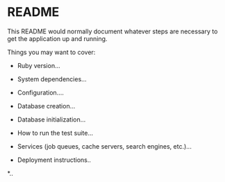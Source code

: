 # README

This README would normally document whatever steps are necessary to get the
application up and running.

Things you may want to cover:

* Ruby version...

* System dependencies...

* Configuration....

* Database creation...

* Database initialization...

* How to run the test suite...

* Services (job queues, cache servers, search engines, etc.)...

* Deployment instructions..

*..
